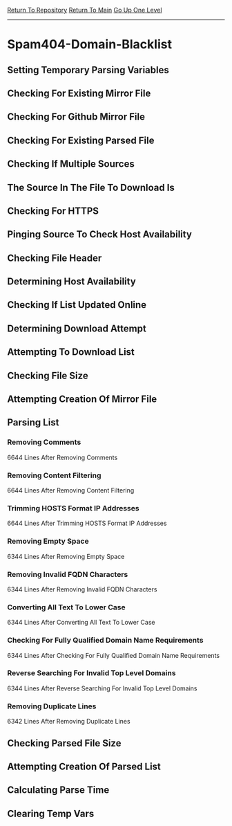 [Return To Repository](https://github.com/deathbybandaid/piholeparser/)
[Return To Main](https://github.com/deathbybandaid/piholeparser/blob/master/RecentRunLogs/Mainlog.md)
[Go Up One Level](https://github.com/deathbybandaid/piholeparser/blob/master/RecentRunLogs/TopLevelScripts/30-Processing-Blacklists.md)
____________________________________
# Spam404-Domain-Blacklist
## Setting Temporary Parsing Variables
## Checking For Existing Mirror File
## Checking For Github Mirror File
## Checking For Existing Parsed File
## Checking If Multiple Sources
## The Source In The File To Download Is
## Checking For HTTPS
## Pinging Source To Check Host Availability
## Checking File Header
## Determining Host Availability
## Checking If List Updated Online
## Determining Download Attempt
## Attempting To Download List
## Checking File Size
## Attempting Creation Of Mirror File
## Parsing List
### Removing Comments
6644 Lines After Removing Comments
### Removing Content Filtering
6644 Lines After Removing Content Filtering
### Trimming HOSTS Format IP Addresses
6644 Lines After Trimming HOSTS Format IP Addresses
### Removing Empty Space
6344 Lines After Removing Empty Space
### Removing Invalid FQDN Characters
6344 Lines After Removing Invalid FQDN Characters
### Converting All Text To Lower Case
6344 Lines After Converting All Text To Lower Case
### Checking For Fully Qualified Domain Name Requirements
6344 Lines After Checking For Fully Qualified Domain Name Requirements
### Reverse Searching For Invalid Top Level Domains
6344 Lines After Reverse Searching For Invalid Top Level Domains
### Removing Duplicate Lines
6342 Lines After Removing Duplicate Lines
## Checking Parsed File Size
## Attempting Creation Of Parsed List
## Calculating Parse Time
## Clearing Temp Vars
